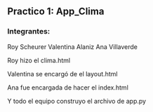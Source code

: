 ## Practico 1: App_Clima

### Integrantes:

Roy Scheurer
Valentina Alaniz
Ana Villaverde

Roy hizo el clima.html

Valentina se encargó de el layout.html

Ana fue encargada de hacer el index.html

Y todo el equipo construyo el archivo de app.py
